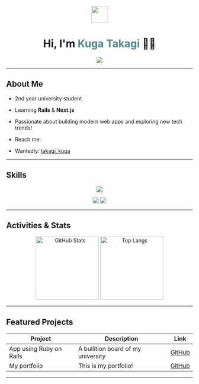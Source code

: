 <!-- header -->
<div align="center">
  <img src="https://media.giphy.com/media/hvRJCLFzcasrR4ia7z/giphy.gif" width="45">
  <h1>Hi, I'm <span style="color:#4F8A8B;">Kuga Takagi</span> 👨‍💻</h1>
  <img src="https://komarev.com/ghpvc/?username=takataka06&color=blue" />
</div>

---

##  About Me
-  2nd year university student
-  Learning **Rails** & **Next.js**
-  Passionate about building modern web apps and exploring new tech trends!

-  Reach me:
  - Wantedly: [takagi_kuga](https://www.wantedly.com/id/takagi_kuga)


---

##  Skills
<p align="center">
  <img src="https://skillicons.dev/icons?theme=dark&perline=7&i=html,css,js,ts,react,next,rails,postgres,docker,vite,nodejs" />
</p>
<p align="center">
  <img src="https://img.shields.io/badge/-Ruby%20on%20Rails-EA1C24?style=flat-square&logo=ruby-on-rails&logoColor=white" />
  <img src="https://img.shields.io/badge/-Next.js-000?style=flat-square&logo=next.js&logoColor=white" />
</p>

---

##  Activities & Stats
<div align="center">
  <img alt="GitHub Stats" height="170px" src="https://github-readme-stats.vercel.app/api?username=takataka06&theme=vue-dark&show_icons=true&count_private=true" />
  <img alt="Top Langs" height="170px" src="https://github-readme-stats.vercel.app/api/top-langs/?username=takataka06&theme=vue-dark&layout=compact" />
</div>

---

##  Featured Projects
| Project | Description | Link |
|---------|-------------|------|
| App using Ruby on Rails | A bullition board of my university | [GitHub](https://github.com/takataka06/TGU-) |
| My portfolio | This is my portfolio!|  [GitHub](https://github.com/takataka06/My-portfolio) |
---

<!--
**takataka06/takataka06** is a ✨ _special_ ✨ repository because its `README.md` (this file) appears on your GitHub profile.
-->

<!--
**takataka06/takataka06** is a ✨ _special_ ✨ repository because its `README.md` (this file) appears on your GitHub profile.

Here are some ideas to get you started:

- 🔭 I’m currently working on ...
- 🌱 I’m currently learning ...
- 👯 I’m looking to collaborate on ...
- 🤔 I’m looking for help with ...
- 💬 Ask me about ...
- 📫 How to reach me: ...
- 😄 Pronouns: ...
- ⚡ Fun fact: ...
-->
